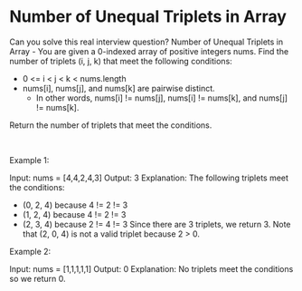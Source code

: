 # Number of Unequal Triplets in Array

Can you solve this real interview question? Number of Unequal Triplets in Array - You are given a 0-indexed array of positive integers nums. Find the number of triplets (i, j, k) that meet the following conditions:

 * 0 <= i < j < k < nums.length
 * nums[i], nums[j], and nums[k] are pairwise distinct.
   * In other words, nums[i] != nums[j], nums[i] != nums[k], and nums[j] != nums[k].

Return the number of triplets that meet the conditions.

 

Example 1:


Input: nums = [4,4,2,4,3]
Output: 3
Explanation: The following triplets meet the conditions:
- (0, 2, 4) because 4 != 2 != 3
- (1, 2, 4) because 4 != 2 != 3
- (2, 3, 4) because 2 != 4 != 3
Since there are 3 triplets, we return 3.
Note that (2, 0, 4) is not a valid triplet because 2 > 0.


Example 2:


Input: nums = [1,1,1,1,1]
Output: 0
Explanation: No triplets meet the conditions so we return 0.